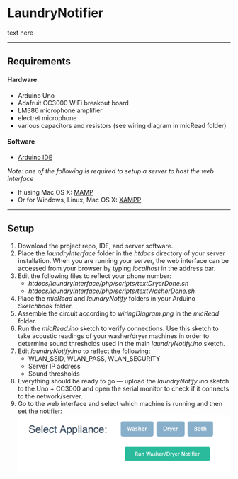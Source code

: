 LaundryNotifier
===============
text here

---
## Requirements
#### Hardware
* Arduino Uno
* Adafruit CC3000 WiFi breakout board
* LM386 microphone amplifier
* electret microphone
* various capacitors and resistors (see wiring diagram in micRead folder)

#### Software

* [Arduino IDE](http://arduino.cc/en/main/software)

*Note: one of the following is required to setup a server to host the web interface*

* If using Mac OS X: [MAMP](http://www.mamp.info)
* Or for Windows, Linux, Mac OS X: [XAMPP](https://www.apachefriends.org/download.html)

---
## Setup
1. Download the project repo, IDE, and server software.
2. Place the *laundryInterface* folder in the *htdocs* directory of your server installation. When you are running your server, the web interface can be accessed from your browser by typing *localhost* in the address bar.
3. Edit the following files to reflect your phone number:
	* *htdocs/laundryInterface/php/scripts/textDryerDone.sh*
	* *htdocs/laundryInterface/php/scripts/textWasherDone.sh*
4. Place the *micRead* and *laundryNotify* folders in your Arduino *Sketchbook* folder.
5. Assemble the circuit according to *wiringDiagram.png* in the *micRead* folder.
6. Run the *micRead.ino* sketch to verify connections. Use this sketch to take acoustic readings of your washer/dryer machines in order to determine sound thresholds used in the main *laundryNotify.ino* sketch.
7. Edit *laundryNotify.ino* to reflect the following:
	* WLAN_SSID, WLAN_PASS, WLAN_SECURITY
	* Server IP address
	* Sound thresholds
8. Everything should be ready to go — upload the *laundryNotify.ino* sketch to the Uno + CC3000 and open the serial monitor to check if it connects to the network/server.
9. Go to the web interface and select which machine is running and then set the notifier:
![alt text](https://raw.githubusercontent.com/rmorrison23/LaundryNotifier/master/laundryInterface/interfaceScreenShot.png)     




